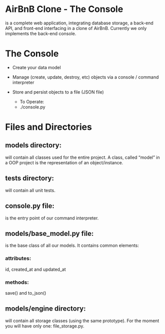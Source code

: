 # AirBnB Clone - The Console
is a complete web application, integrating database storage, a back-end API, and front-end interfacing in a clone of AirBnB. Currently we only implements the back-end console.

# The Console
* Create your data model
* Manage (create, update, destroy, etc) objects via a console / command interpreter
* Store and persist objects to a file (JSON file)
   * To Operate:

    - ./console.py

# Files and Directories
## models directory:
will contain all classes used for the entire project. A class, called “model” in a OOP project is the representation of an object/instance.
## tests directory:
will contain all unit tests.
## console.py file:
is the entry point of our command interpreter.
## models/base_model.py file:
is the base class of all our models. It contains common elements:
### attributes: 
id, created_at and updated_at
### methods: 
save() and to_json()
## models/engine directory:
will contain all storage classes (using the same prototype). For the moment you will have only one: file_storage.py.